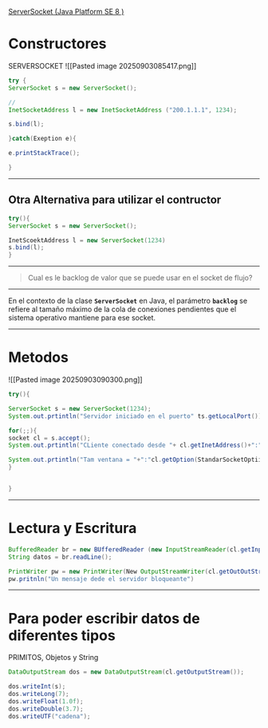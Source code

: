 [ServerSocket (Java Platform SE 8 )](https://docs.oracle.com/javase/8/docs/api/java/net/ServerSocket.html)
# Constructores 

SERVERSOCKET
![[Pasted image 20250903085417.png]]


``` Java
try {
ServerSocket s = new ServerSocket();

//
InetSocketAddress l = new InetSocketAddress ("200.1.1.1", 1234);

s.bind(l);

}catch(Exeption e){

e.printStackTrace();

}

```


---
## Otra Alternativa para utilizar el contructor 



``` Java
try(){
ServerSocket s = new ServerSocket();

InetScoektAddress l = new ServerSocket(1234)
s.bind(l);
}
```


---

> Cual es le backlog de valor que se puede usar en el socket de flujo?


---

En el contexto de la clase **`ServerSocket`** en Java, el parámetro **`backlog`** se refiere al tamaño máximo de la cola de conexiones pendientes que el sistema operativo mantiene para ese socket.

---


# Metodos
![[Pasted image 20250903090300.png]]

``` java
try(){

ServerSocket s = new ServerSocket(1234);
System.out.prtintln("Servidor iniciado en el puerto" ts.getLocalPort());

for(;;){
socket cl = s.accept();
System.out.prtintln("CLiente conectado desde "+ cl.getInetAddress()+":"+cl.getPort());

System.out.prtintln("Tam ventana = "+":"cl.getOption(StandarSocketOptiion.SO_RCUBUFF));
}


}
```

----

 # Lectura y Escritura

``` Java
BufferedReader br = new BUfferedReader (new InputStreamReader(cl.getInputStream()));
String datos = br.readLine();

PrintWriter pw = new PrintWriter(New OutputStreamWriter(cl.getOutOutStream()));
pw.pritnln("Un mensaje dede el servidor bloqueante")
```




---

# Para poder escribir datos de diferentes tipos

PRIMITOS, Objetos y String

``` Java
DataOutputStream dos = new DataOutputStream(cl.getOutputStream());

dos.writeInt(s);
dos.writeLong(7);
dos.writeFloat(1.0f);
dos.writeDouble(3.7);
dos.writeUTF("cadena");

```